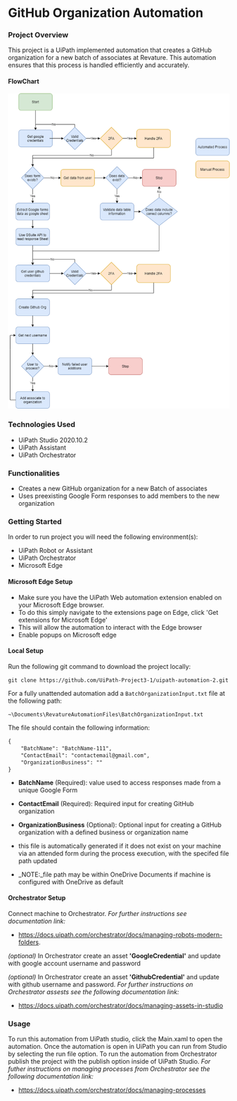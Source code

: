 # GitHub Organization Automation

### Project Overview

This project is a UiPath implemented automation that creates a GitHub organization for a new batch of associates at Revature. This automation ensures that this process is handled efficiently and accurately.

#### FlowChart

![](Documentation/GithubOrganizations.png)

### Technologies Used

- UiPath Studio 2020.10.2
- UiPath Assistant
- UiPath Orchestrator

### Functionalities

- Creates a new GitHub organization for a new Batch of associates
- Uses preexisting Google Form responses to add members to the new organization

### Getting Started

In order to run project you will need the following environment(s):

- UiPath Robot or Assistant
- UiPath Orchestrator
- Microsoft Edge

#### Microsoft Edge Setup

- Make sure you have the UiPath Web automation extension enabled on your Microsoft Edge browser.
- To do this simply navigate to the extensions page on Edge, click 'Get extensions for Microsoft Edge'
- This will allow the automation to interact with the Edge browser
- Enable popups on Microsoft edge

#### Local Setup

Run the following git command to download the project locally:

```
git clone https://github.com/UiPath-Project3-1/uipath-automation-2.git
```

For a fully unattended automation add a `BatchOrganizationInput.txt` file at the following path:

```
~\Documents\RevatureAutomationFiles\BatchOrganizationInput.txt
```

The file should contain the following information:

```
{
    "BatchName": "BatchName-111",
    "ContactEmail": "contactemail@gmail.com",
    "OrganizationBusiness": ""
}
```

- **BatchName** (Required): value used to access responses made from a unique Google Form

- **ContactEmail** (Required): Required input for creating GitHub organization

- **OrganizationBusiness** (Optional): Optional input for creating a GitHub organization with a defined business or organization name

- this file is automatically generated if it does not exist on your machine via an attended form during the process execution, with the specifed file path updated

- _NOTE:_file path may be within OneDrive Documents if machine is configured with OneDrive as default

#### Orchestrator Setup

Connect machine to Orchestrator. _For further instructions see documentation link:_

- https://docs.uipath.com/orchestrator/docs/managing-robots-modern-folders.

_(optional)_ In Orchestrator create an asset **'GoogleCredential'** and update with google account username and password

_(optional)_ In Orchestrator create an asset **'GithubCredential'** and update with github username and password. _For further instructions on Orchestrator assests see the following documentation link:_

- https://docs.uipath.com/orchestrator/docs/managing-assets-in-studio

### Usage

To run this automation from UiPath studio, click the Main.xaml to open the automation. Once the automation is open in UiPath you can run from Studio by selecting the run file option. To run the automation from Orchestrator publish the project with the publish option inside of UiPath Studio. _For futher instructions on managing processes from Orchestrator see the following documentation link:_

- https://docs.uipath.com/orchestrator/docs/managing-processes
